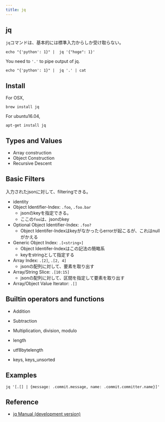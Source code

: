 ```yaml
---
title: jq
---
```


## jq
`jq`コマンドは、基本的には標準入力からしか受け取らない。

```
echo "{'python': 1}" |  jq '{"hoge": 1}'
```

You need to `'.'` to pipe output of jq.

```
echo "{'python': 1}" |  jq '.' | cat
```

## Install
For OSX,

```
brew install jq
```

For ubuntu16.04,

```
apt-get install jq
```


## Types and Values
* Array construction
* Object Construction
* Recursive Descent 

## Basic Filters
入力されたjsonに対して、filteringできる。

* identity
* Object Identifier-Index: `.foo`, `.foo.bar`
    * jsonのkeyを指定できる。
    * ここの`foo`は、jsonのkey
* Optional Object Identifier-Index: `.foo?`
    * Object Identifer-Indexはkeyがなかったらerrorが起こるが、これはnullがかえる
* Generic Object Index: `.[<string>]`
    * Object Identifer-Indexはこの記法の簡略系
    * keyをstringとして指定する
* Array Index: `.[2]`, `.[2, 4]`
    * jsonの配列に対して、要素を取り出す
* Array/String Slice: `.[10:15]`
    * jsonの配列に対して、区間を指定して要素を取り出す
* Array/Object Value Iterator: `.[]`

## Builtin operators and functions
* Addition
* Subtraction
* Multiplication, division, modulo

* length
* utf8bytelength
* keys, keys_unsorted


## Examples

```
jq '[.[] | {message: .commit.message, name: .commit.committer.name}]'
```

## Reference
* [jq Manual (development version)](https://stedolan.github.io/jq/manual/)

